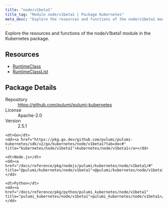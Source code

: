 ```yaml
---
title: "node/v1beta1"
title_tag: "Module node/v1beta1 | Package Kubernetes"
meta_desc: "Explore the resources and functions of the node/v1beta1 module in the Kubernetes package."
---
```


<!-- WARNING: this file was generated by Pulumi Docs Generator. -->
<!-- Do not edit by hand unless you're certain you know what you are doing! -->

Explore the resources and functions of the node/v1beta1 module in the Kubernetes package.

<h2 id="resources">Resources</h2>
<ul class="api">
    <li><a href="runtimeclass" title="RuntimeClass"><span class="symbol resource"></span>RuntimeClass</a></li>
    <li><a href="runtimeclasslist" title="RuntimeClassList"><span class="symbol resource"></span>RuntimeClassList</a></li>
</ul>

<h2 id="package-details">Package Details</h2>
<dl class="package-details">
	<dt>Repository</dt>
	<dd><a href="https://github.com/pulumi/pulumi-kubernetes">https://github.com/pulumi/pulumi-kubernetes</a></dd>
	<dt>License</dt>
	<dd>Apache-2.0</dd>
	<dt>Version</dt>
	<dd>2.5.1</dd>
</dl>



<dl class="tabular">

    <dt>Go</dt>
    <dd><a href="https://pkg.go.dev/github.com/pulumi/pulumi-kubernetes/sdk/v2/go/kubernetes/node/v1beta1?tab=doc#" title="kubernetes/node/v1beta1">kubernetes/node/v1beta1</a></dd>

    <dt>Node.js</dt>
    <dd><a href="/docs/reference/pkg/nodejs/pulumi/kubernetes/node/v1beta1/#" title="@pulumi/kubernetes/node/v1beta1">@pulumi/kubernetes/node/v1beta1</a></dd>

    <dt>Python</dt>
    <dd><a href="/docs/reference/pkg/python/pulumi_kubernetes/node/v1beta1" title="pulumi_kubernetes/node/v1beta1">pulumi_kubernetes/node/v1beta1</a></dd>

</dl>

